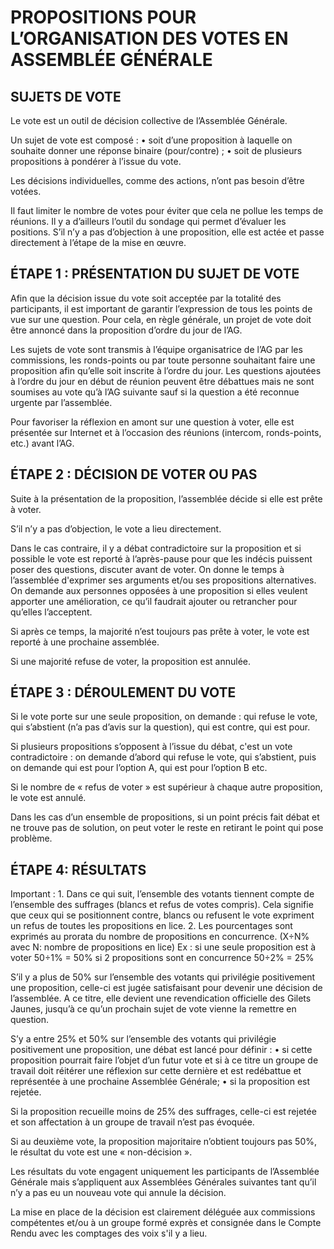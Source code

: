 # PROPOSITIONS POUR L’ORGANISATION DES VOTES EN ASSEMBLÉE GÉNÉRALE


## SUJETS DE VOTE

Le vote est un outil de décision collective de l’Assemblée Générale.

Un sujet de vote est composé :
    • soit d’une proposition à laquelle on souhaite donner une réponse binaire (pour/contre) ;
    • soit de plusieurs propositions à pondérer à l’issue du vote.
      
Les décisions individuelles, comme des actions, n’ont pas besoin d’être votées.

Il faut limiter le nombre de votes pour éviter que cela ne pollue les temps de réunions. Il y a d’ailleurs l’outil du sondage qui permet d’évaluer les positions. S’il n’y a pas d’objection à une proposition, elle est actée et passe directement à l’étape de la mise en œuvre.

## ÉTAPE 1 : PRÉSENTATION DU SUJET DE VOTE

Afin que la décision issue du vote soit acceptée par la totalité des participants, il est important de garantir l’expression de tous les points de vue sur une question. Pour cela, en règle générale, un projet de vote doit être annoncé dans la proposition d’ordre du jour de l’AG. 

Les sujets de vote sont transmis à l’équipe organisatrice de l’AG par les commissions, les ronds-points ou par toute personne souhaitant faire une proposition afin qu’elle soit inscrite à l’ordre du jour. Les questions ajoutées à l’ordre du jour en début de réunion peuvent être débattues mais ne sont soumises au vote qu’à l’AG suivante sauf si la question a été reconnue urgente par l’assemblée.

Pour favoriser la réflexion en amont sur une question à voter, elle est présentée sur Internet et à l’occasion des réunions (intercom, ronds-points, etc.) avant l’AG.


## ÉTAPE 2 : DÉCISION DE VOTER OU PAS

Suite à la présentation de la proposition, l’assemblée décide si elle est prête à voter.

S’il n’y a pas d’objection, le vote a lieu directement.

Dans le cas contraire, il y a débat contradictoire sur la proposition et si possible le vote est reporté à l’après-pause pour que les indécis puissent poser des questions, discuter avant de voter.
On donne le temps à l’assemblée d'exprimer ses arguments et/ou ses propositions alternatives.
On demande aux personnes opposées à une proposition si elles veulent apporter une amélioration, ce qu’il faudrait ajouter ou retrancher pour qu’elles l’acceptent.

Si après ce temps, la majorité n’est toujours pas prête à voter, le vote est reporté à une prochaine assemblée.

Si une majorité refuse de voter, la proposition est annulée.


## ÉTAPE 3 : DÉROULEMENT DU VOTE

Si le vote porte sur une seule proposition, on demande : qui refuse le vote, qui s’abstient (n’a pas d’avis sur la question), qui est contre, qui est pour.

Si plusieurs propositions s’opposent à l’issue du débat, c'est un vote contradictoire : on demande d’abord qui refuse le vote, qui s’abstient, puis on demande qui est pour l’option A, qui est pour l’option B etc.

Si le nombre de « refus de voter » est supérieur à chaque autre proposition, le vote est annulé.

Dans les cas d’un ensemble de propositions, si un point précis fait débat et ne trouve pas de solution, on peut voter le reste en retirant le point qui pose problème.


## ÉTAPE 4: RÉSULTATS

Important :
    1. Dans ce qui suit, l’ensemble des votants tiennent compte de l’ensemble des suffrages (blancs et refus de votes compris). Cela signifie que ceux qui se positionnent contre, blancs ou refusent le vote expriment un refus de toutes les propositions en lice. 
    2. Les pourcentages sont exprimés au prorata du nombre de propositions en concurrence.
       (X÷N% avec N: nombre de propositions en lice)
       Ex : 
       si une seule proposition est à voter        50÷1% = 50%
       si 2 propositions sont en concurrence    50÷2% = 25%


S’il y a plus de 50% sur l’ensemble des votants qui privilégie positivement une proposition, celle-ci est jugée satisfaisant pour devenir une décision de l’assemblée. A ce titre, elle devient une revendication officielle des Gilets Jaunes, jusqu’à ce qu’un prochain sujet de vote vienne la remettre en question.

S’y a entre 25% et 50%  sur l’ensemble des votants qui privilégie positivement une proposition, une débat est lancé pour définir :
    • si cette proposition pourrait faire l’objet d’un futur vote et si à ce titre un groupe de travail doit réitérer une réflexion sur cette dernière et est redébattue et représentée à une prochaine Assemblée Générale;
    • si la proposition est rejetée.

Si la proposition recueille moins de 25% des suffrages, celle-ci est rejetée et son affectation à un groupe de travail n’est pas évoquée.

Si au deuxième vote, la proposition majoritaire n’obtient toujours pas 50%, le résultat du vote est une « non-décision ».

Les résultats du vote engagent uniquement les participants de l’Assemblée Générale mais s’appliquent aux Assemblées Générales suivantes tant qu’il n’y a pas eu un nouveau vote qui annule la décision. 

La mise en place de la décision est clairement déléguée aux commissions compétentes et/ou à un groupe formé exprès et consignée dans le Compte Rendu avec les comptages des voix s'il y a lieu.


